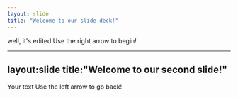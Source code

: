 ```yaml
---
layout: slide
title: "Welcome to our slide deck!"
---
```

well, it's edited
Use the right arrow to begin!

---
layout:slide
title:"Welcome to our second slide!"
---
Your text
Use the left arrow to go back!

